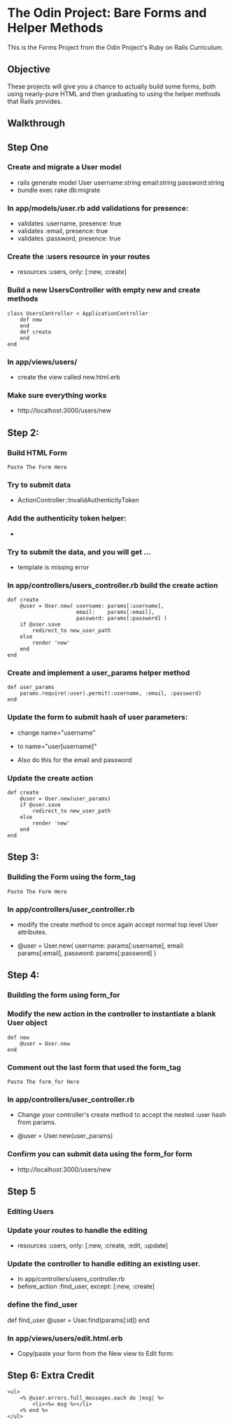 # The Odin Project: Bare Forms and Helper Methods

This is the Forms Project from the Odin Project's Ruby on Rails Curriculum.

## Objective

These projects will give you a chance to actually build some forms, both using nearly-pure HTML and then graduating to using the helper methods that Rails provides.

## Walkthrough

## Step One

### Create and migrate a User model

- rails generate model User username:string email:string password:string
- bundle exec rake db:migrate

### In app/models/user.rb add validations for presence:

- validates :username, presence: true
- validates :email,	   presence: true
- validates :password, presence: true

### Create the :users resource in your routes

- resources :users, only: [:new, :create]

### Build a new UsersController with empty new and create methods

    class UsersController < ApplicationController
		def new
		end
		def create
		end
    end

### In app/views/users/

- create the view called new.html.erb

### Make sure everything works

- http://localhost:3000/users/new

## Step 2: 

### Build HTML Form

    Paste The Form Here

### Try to submit data

- ActionController::InvalidAuthenticityToken

### Add the authenticity token helper:

- <input type="hidden" name="authenticity_token" value="<%= form_authenticity_token %>">

###  Try to submit the data, and you will get ...

- template is missing error

### In app/controllers/users_controller.rb build the create action

	def create
		@user = User.new( username: params[:username],
						  email: 	params[:email],
						  password: params[:password] )
		if @user.save
			redirect_to new_user_path
		else
			render 'new'
		end
	end

### Create and implement a user_params helper method

    def user_params
		params.require(:user).permit(:username, :email, :password)
	end

### Update the form to submit hash of user parameters:

- change name="username"
- to     name="user[username]"

- Also do this for the email and password

### Update the create action

	def create
		@user = User.new(user_params)
		if @user.save
			redirect_to new_user_path
		else
			render 'new'
		end
	end

## Step 3: 

### Building the Form using the form_tag

    Paste The Form Here

### In app/controllers/user_controller.rb

- modify the create method to once again accept normal top level User attributes.

- @user = User.new( username: params[:username], 
				    email: params[:email], 
				    password: params[:password] )

## Step 4: 

### Building the form using form_for

### Modify the new action in the controller to instantiate a blank User object

    def new
		@user = User.new
    end

### Comment out the last form that used the form_tag

    Paste The form_for Here

### In app/controllers/user_controller.rb

- Change your controller's create method to accept the nested :user hash from params.

- @user = User.new(user_params)

### Confirm you can submit data using the form_for form

- http://localhost:3000/users/new

## Step 5

### Editing Users

### Update your routes to handle the editing

- resources :users, only: [:new, :create, :edit, :update]

### Update the controller to handle editing an existing user.

- In app/controllers/users_controller.rb
- before_action :find_user, except: [:new, :create]

### define the find_user

def find_user
	@user = User.find(params[:id])
end

### In app/views/users/edit.html.erb

- Copy/paste your form from the New view to Edit form:

## Step 6: Extra Credit

    <ul>
    	<% @user.errors.full_messages.each do |msg| %>
    		<li><%= msg %></li>
    	<% end %>
    </ul>